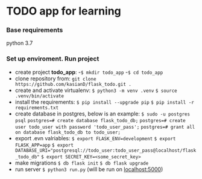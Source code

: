 # TODO app for learning

### Base requirements
python 3.7


### Set up enviroment. Run project
- create project **todo_app**:
    -`$ mkdir todo_app`
    -`$ cd todo_app`
- clone repository from:
    `git clone https://github.com/kasianD/flask_todo.git .`
- create and activate virtualenv:
    `$ python3 -m venv .venv`
    `$ source .venv/bin/activate`
- install the requirements:
    `$ pip install --upgrade pip`
    `$ pip install -r requirements.txt`
- create database in postgres, below is an example:
	`$ sudo -u postgres psql`
	`postgres=# create database flask_todo_db;`
	`postgres=# create user todo_user with password 'todo_user_pass';`
	`postgres=# grant all on database flask_todo_db to todo_user;`
- export .evn valriables:
	`$ export FLASK_ENV=development`
	`$ export FLASK_APP=app`
	`$ export DATABASE_URI="postgresql://todo_user:todo_user_pass@localhost/flask_todo_db"`
	`$ export SECRET_KEY=<some_secret_key>`
- make migrations
    `$ db flask init`
    `$ db flask upgrade`
- run server
    `$ python3 run.py` (will be run on [localhost:5000](localhost:5000))
